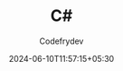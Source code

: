 ---
title: "C#"
author: "Codefrydev"
weight: 100
date: 2024-06-10T11:57:15+05:30
lastmod: 2024-06-24T23:59:59-07:00
dateString: June 2024
description: "Welcome to an exciting journey into the world of C# programming! In the following series of posts, we will guide you step by step, from the basics to becoming proficient in this powerful and versatile language. Whether you're a complete beginner or looking to enhance your skills, this guide is designed to help you succeed. Let's embark on this adventure together and unlock the potential of C# programming!" 
hideMeta: true
keywords: ["Blog", "CFD", "NET" ,"Tutorials","C Sharp","Basic","Codefrydev","Code Fry Dev"]
---